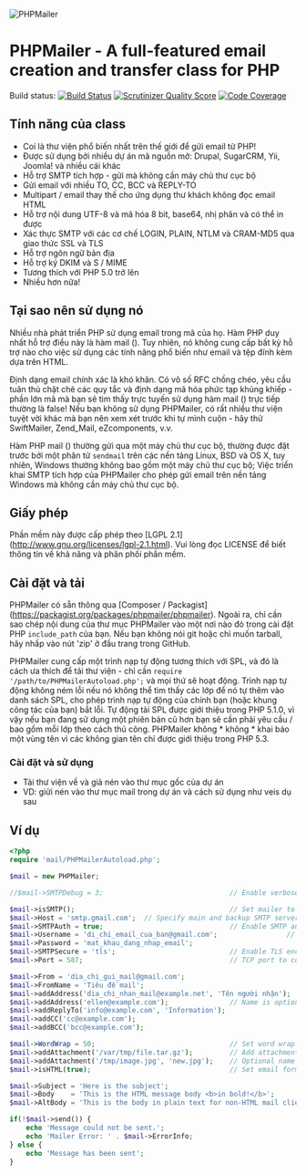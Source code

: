 ![PHPMailer](https://raw.github.com/PHPMailer/PHPMailer/master/examples/images/phpmailer.png)

# PHPMailer - A full-featured email creation and transfer class for PHP

Build status: [![Build Status](https://travis-ci.org/PHPMailer/PHPMailer.svg)](https://travis-ci.org/PHPMailer/PHPMailer)
[![Scrutinizer Quality Score](https://scrutinizer-ci.com/g/PHPMailer/PHPMailer/badges/quality-score.png?s=3758e21d279becdf847a557a56a3ed16dfec9d5d)](https://scrutinizer-ci.com/g/PHPMailer/PHPMailer/)
[![Code Coverage](https://scrutinizer-ci.com/g/PHPMailer/PHPMailer/badges/coverage.png?s=3fe6ca5fe8cd2cdf96285756e42932f7ca256962)](https://scrutinizer-ci.com/g/PHPMailer/PHPMailer/)

## Tính năng của class

- Coi là thư viện phổ biến nhất trên thế giới để gửi email từ PHP!
- Được sử dụng bởi nhiều dự án mã nguồn mở: Drupal, SugarCRM, Yii, Joomla! và nhiều cái khác
- Hỗ trợ SMTP tích hợp - gửi mà không cần máy chủ thư cục bộ
- Gửi email với nhiều TO, CC, BCC và REPLY-TO
- Multipart / email thay thế cho ứng dụng thư khách không đọc email HTML
- Hỗ trợ nội dung UTF-8 và mã hóa 8 bit, base64, nhị phân và có thể in được
- Xác thực SMTP với các cơ chế LOGIN, PLAIN, NTLM và CRAM-MD5 qua giao thức SSL và TLS
- Hỗ trợ ngôn ngữ bản địa
- Hỗ trợ ký DKIM và S / MIME
- Tương thích với PHP 5.0 trở lên
- Nhiều hơn nữa!

## Tại sao nên sử dụng nó

Nhiều nhà phát triển PHP sử dụng email trong mã của họ. Hàm PHP duy nhất hỗ trợ điều này là hàm mail (). Tuy nhiên, nó không cung cấp bất kỳ hỗ trợ nào cho việc sử dụng các tính năng phổ biến như email và tệp đính kèm dựa trên HTML.

Định dạng email chính xác là khó khăn. Có vô số RFC chồng chéo, yêu cầu tuân thủ chặt chẽ các quy tắc và định dạng mã hóa phức tạp khủng khiếp - phần lớn mã mà bạn sẽ tìm thấy trực tuyến sử dụng hàm mail () trực tiếp thường là false!
Nếu bạn không sử dụng PHPMailer, có rất nhiều thư viện tuyệt vời khác mà bạn nên xem xét trước khi tự mình cuộn - hãy thử SwiftMailer, Zend_Mail, eZcomponents, v.v.

Hàm PHP mail () thường gửi qua một máy chủ thư cục bộ, thường được đặt trước bởi một phân tử `sendmail` trên các nền tảng Linux, BSD và OS X, tuy nhiên, Windows thường không bao gồm một máy chủ thư cục bộ; Việc triển khai SMTP tích hợp của PHPMailer cho phép gửi email trên nền tảng Windows mà không cần máy chủ thư cục bộ.

## Giấy phép
Phần mềm này được cấp phép theo [LGPL 2.1] (http://www.gnu.org/licenses/lgpl-2.1.html). Vui lòng đọc LICENSE để biết thông tin về
khả năng và phân phối phần mềm.

## Cài đặt và tải

PHPMailer có sẵn thông qua [Composer / Packagist] (https://packagist.org/packages/phpmailer/phpmailer). Ngoài ra, chỉ cần sao chép nội dung của thư mục PHPMailer vào một nơi nào đó trong cài đặt PHP `include_path` của bạn. Nếu bạn không nói git hoặc chỉ muốn tarball, hãy nhấp vào nút 'zip' ở đầu trang trong GitHub.

PHPMailer cung cấp một trình nạp tự động tương thích với SPL, và đó là cách ưa thích để tải thư viện - chỉ cần `require '/path/to/PHPMailerAutoload.php';` và mọi thứ sẽ hoạt động. Trình nạp tự động không ném lỗi nếu nó không thể tìm thấy các lớp để nó tự thêm vào danh sách SPL, cho phép trình nạp tự động của chính bạn (hoặc khung công tác của bạn) bắt lỗi. Tự động tải SPL được giới thiệu trong PHP 5.1.0, vì vậy nếu bạn đang sử dụng một phiên bản cũ hơn bạn sẽ cần phải yêu cầu / bao gồm mỗi lớp theo cách thủ công.
PHPMailer không * không * khai báo một vùng tên vì các không gian tên chỉ được giới thiệu trong PHP 5.3.
### Cài đặt và sử dụng
- Tải thư viện về và giả nén vào thư mục gốc của dự án
- VD: giửi nén vào thư mục mail trong dự án và cách sử dụng như veis dụ sau

## Ví dụ

```php
<?php
require 'mail/PHPMailerAutoload.php';

$mail = new PHPMailer;

//$mail->SMTPDebug = 3;                               // Enable verbose debug output

$mail->isSMTP();                                      // Set mailer to use SMTP
$mail->Host = 'smtp.gmail.com';  // Specify main and backup SMTP servers
$mail->SMTPAuth = true;                               // Enable SMTP authentication
$mail->Username = 'di_chi_email_cua_ban@gmail.com';                 // SMTP username
$mail->Password = 'mat_khau_dang_nhap_email';                           // SMTP password
$mail->SMTPSecure = 'tls';                            // Enable TLS encryption, `ssl` also accepted
$mail->Port = 587;                                    // TCP port to connect to

$mail->From = 'dia_chi_gui_mail@gmail.com';
$mail->FromName = 'Tiêu đề mail';
$mail->addAddress('dia_chi_nhan_mail@example.net', 'Tên người nhận');     // Add a recipient
$mail->addAddress('ellen@example.com');               // Name is optional
$mail->addReplyTo('info@example.com', 'Information');
$mail->addCC('cc@example.com');
$mail->addBCC('bcc@example.com');

$mail->WordWrap = 50;                                 // Set word wrap to 50 characters
$mail->addAttachment('/var/tmp/file.tar.gz');         // Add attachments
$mail->addAttachment('/tmp/image.jpg', 'new.jpg');    // Optional name
$mail->isHTML(true);                                  // Set email format to HTML

$mail->Subject = 'Here is the subject';
$mail->Body    = 'This is the HTML message body <b>in bold!</b>';
$mail->AltBody = 'This is the body in plain text for non-HTML mail clients';

if(!$mail->send()) {
    echo 'Message could not be sent.';
    echo 'Mailer Error: ' . $mail->ErrorInfo;
} else {
    echo 'Message has been sent';
}
```

